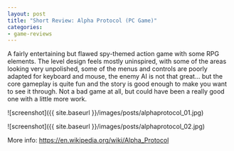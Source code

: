 ```yaml
---
layout: post
title: "Short Review: Alpha Protocol (PC Game)"
categories:
- game-reviews
---
```


<p>A fairly entertaining but flawed spy-themed action game with some RPG elements. The level design feels mostly uninspired, with some of the areas looking very unpolished, some of the menus and controls are poorly adapted for keyboard and mouse, the enemy AI is not that great... but the core gameplay is quite fun and the story is good enough to make you want to see it through. Not a bad game at all, but could have been a really good one with a little more work.</p>


![screenshot]({{ site.baseurl }}/images/posts/alphaprotocol_01.jpg)

![screenshot]({{ site.baseurl }}/images/posts/alphaprotocol_02.jpg)


<p>More info: <a href="https://en.wikipedia.org/wiki/Alpha_Protocol">https://en.wikipedia.org/wiki/Alpha_Protocol</a><p>

